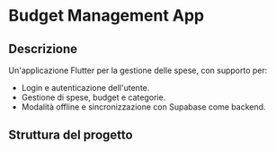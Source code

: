 # Budget Management App

## Descrizione
Un'applicazione Flutter per la gestione delle spese, con supporto per:
- Login e autenticazione dell'utente.
- Gestione di spese, budget e categorie.
- Modalità offline e sincronizzazione con Supabase come backend.

## Struttura del progetto